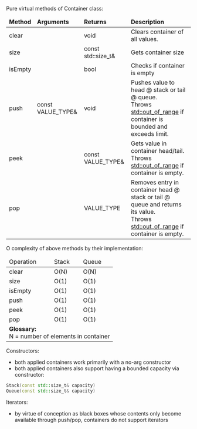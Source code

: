 Pure virtual methods of Container class:
<table>
	<thead>
		<tr>
			<td><strong>Method</strong></td>
			<td><strong>Arguments</strong></td>
			<td><strong>Returns</strong></td>
			<td><strong>Description</strong></td>
		</tr>
	</thead>
	<tbody>
		<tr>
			<td>clear</td>
			<td>&nbsp;</td>
			<td>void</td>
			<td>Clears container of all values.</td>
		</tr>
		<tr>
			<td>size</td>
			<td>&nbsp;</td>
			<td>const std::size_t&</td>
			<td>Gets container size</td>
		</tr>
		<tr>
			<td>isEmpty</td>
			<td>&nbsp;</td>
			<td>bool</td>
			<td>Checks if container is empty</td>
		</tr>
		<tr>
			<td>push</td>
			<td>const VALUE_TYPE&</td>
			<td>void</td>
			<td>Pushes value to head @ stack or tail @ queue.<br/>
			Throws <u>std::out_of_range</u> if container is bounded and exceeds limit.
			</td>
		</tr>
		<tr>
			<td>peek</td>
			<td>&nbsp;</td>
			<td>const VALUE_TYPE&</td>
			<td>Gets value in container head/tail.<br/>
			Throws <u>std::out_of_range</u> if container is empty.</td>
		</tr>
		<tr>
			<td>pop</td>
			<td>&nbsp;</td>
			<td>VALUE_TYPE</td>
			<td>Removes entry in container head @ stack or tail @ queue and returns its value.<br/>
			Throws <u>std::out_of_range</u> if container is empty.</td>
		</tr>
	</tbody>
</table>

O complexity of above methods by their implementation:
<table>
	<thead>
		<tr>
			<td>Operation</td>
			<td>Stack</td>
			<td>Queue</td>
		</tr>
	</thead>
	<tbody>
		<tr>
			<td>clear</td>
			<td>O(N)</td>
			<td>O(N)</td>
		</tr>
		<tr>
			<td>size</td>
			<td>O(1)</td>
			<td>O(1)</td>
		</tr>
		<tr>
			<td>isEmpty</td>
			<td>O(1)</td>
			<td>O(1)</td>
		</tr>
		<tr>
			<td>push</td>
			<td>O(1)</td>
			<td>O(1)</td>
		</tr>
		<tr>
			<td>peek</td>
			<td>O(1)</td>
			<td>O(1)</td>
		</tr>
		<tr>
			<td>pop</td>
			<td>O(1)</td>
			<td>O(1)</td>
		</tr>
		<tr>
			<td colspan=3>
				<strong>Glossary:</strong><br/>
				N = number of elements in container
			</td>
		</tr>
	</tbody>
</table>

Constructors:

- both applied containers work primarily with a no-arg constructor
- both applied containers also support having a bounded capacity via constructor:
```c++
Stack(const std::size_t& capacity)
Queue(const std::size_t& capacity)
```
Iterators:

- by virtue of conception as black boxes whose contents only become available through push/pop, containers do not support iterators